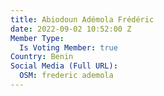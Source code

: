```yaml
---
title: Abiodoun Adémola Frédéric
date: 2022-09-02 10:52:00 Z
Member Type:
  Is Voting Member: true
Country: Benin
Social Media (Full URL):
  OSM: frederic ademola
---
```


